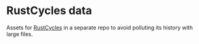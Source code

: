 # RustCycles data

Assets for [RustCycles](https://github.com/rustcycles/rustcycles) in a separate repo to avoid polluting its history with large files.

